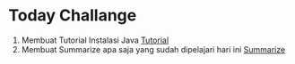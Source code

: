 # Today Challange
1. Membuat Tutorial Instalasi Java [Tutorial](https://github.com/davianoap/BEST-Batch3-Challange/tree/master/Challange1/Instalasi%20Java)
2. Membuat Summarize apa saja yang sudah dipelajari hari ini [Summarize](https://github.com/davianoap/BEST-Batch3-Challange/tree/master/Challange1/Summarize)